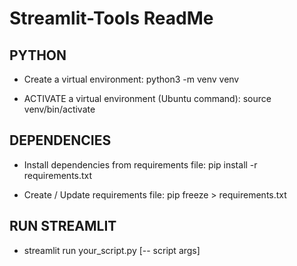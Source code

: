# Streamlit-Tools ReadMe

## PYTHON
* Create a virtual environment:
python3 -m venv venv

* ACTIVATE a virtual environment (Ubuntu command):
source venv/bin/activate

## DEPENDENCIES
* Install dependencies from requirements file:
pip install -r requirements.txt

* Create / Update requirements file:
pip freeze > requirements.txt

## RUN STREAMLIT
* streamlit run your_script.py [-- script args]
